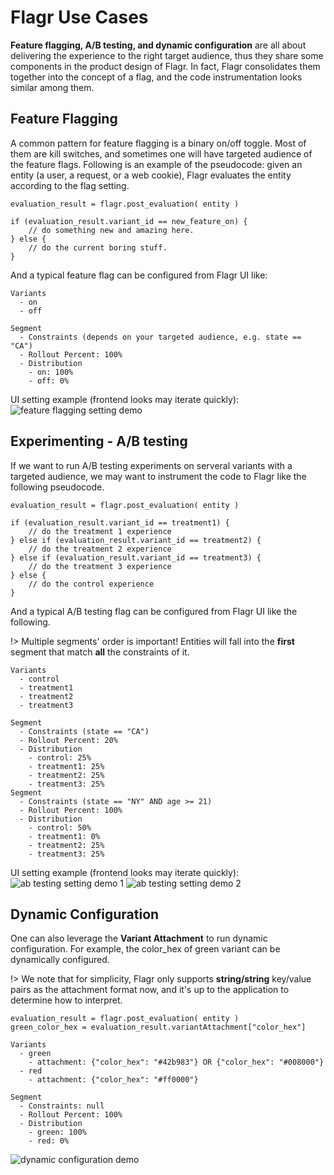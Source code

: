 # Flagr Use Cases

**Feature flagging, A/B testing, and dynamic configuration** are all about delivering the experience to the right target audience,
thus they share some components in the product design of Flagr. In fact, Flagr consolidates them together into the concept of
a flag, and the code instrumentation looks similar among them.


## Feature Flagging

A common pattern for feature flagging is a binary on/off toggle. Most of them are kill switches, and sometimes one will have targeted audience of the feature flags. Following is an example of the pseudocode: given an entity (a user, a request, or a web cookie), Flagr evaluates the entity according to the flag setting.

```
evaluation_result = flagr.post_evaluation( entity )

if (evaluation_result.variant_id == new_feature_on) {
    // do something new and amazing here.
} else {
    // do the current boring stuff.
}
```

And a typical feature flag can be configured from Flagr UI like:

```
Variants
  - on
  - off

Segment
  - Constraints (depends on your targeted audience, e.g. state == "CA")
  - Rollout Percent: 100%
  - Distribution
    - on: 100%
    - off: 0%
```

UI setting example (frontend looks may iterate quickly):
![feature flagging setting demo](/images/demo_ff.png)


## Experimenting - A/B testing

If we want to run A/B testing experiments on serveral variants with a targeted audience,
we may want to instrument the code to Flagr like the following pseudocode.

```
evaluation_result = flagr.post_evaluation( entity )

if (evaluation_result.variant_id == treatment1) {
    // do the treatment 1 experience
} else if (evaluation_result.variant_id == treatment2) {
    // do the treatment 2 experience
} else if (evaluation_result.variant_id == treatment3) {
    // do the treatment 3 experience
} else {
    // do the control experience
}
```

And a typical A/B testing flag can be configured from Flagr UI like the following.

!> Multiple segments' order is important! Entities will fall
into the **first** segment that match **all** the constraints of it.

```
Variants
  - control
  - treatment1
  - treatment2
  - treatment3

Segment
  - Constraints (state == "CA")
  - Rollout Percent: 20%
  - Distribution
    - control: 25%
    - treatment1: 25%
    - treatment2: 25%
    - treatment3: 25%
Segment
  - Constraints (state == "NY" AND age >= 21)
  - Rollout Percent: 100%
  - Distribution
    - control: 50%
    - treatment1: 0%
    - treatment2: 25%
    - treatment3: 25%
```

UI setting example (frontend looks may iterate quickly):
![ab testing setting demo 1](/images/demo_exp1.png)
![ab testing setting demo 2](/images/demo_exp2.png)


## Dynamic Configuration

One can also leverage the **Variant Attachment** to run dynamic configuration.
For example, the color_hex of green variant can be dynamically configured.

!> We note that for simplicity, Flagr only supports **string/string** key/value pairs
as the attachment format now, and it's up to the application to determine how to
interpret.

```
evaluation_result = flagr.post_evaluation( entity )
green_color_hex = evaluation_result.variantAttachment["color_hex"]
```

```
Variants
  - green
    - attachment: {"color_hex": "#42b983"} OR {"color_hex": "#008000"}
  - red
    - attachment: {"color_hex": "#ff0000"}

Segment
  - Constraints: null
  - Rollout Percent: 100%
  - Distribution
    - green: 100%
    - red: 0%
```

![dynamic configuration demo](/images/demo_dynamic_configuration.png)
